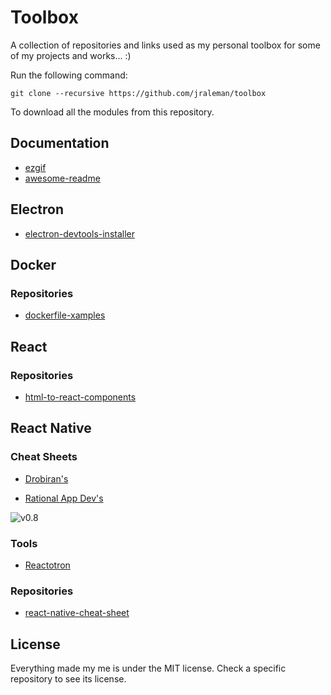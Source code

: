 # Toolbox

A collection of repositories and links used as my personal toolbox
for some of my projects and works... :)

Run the following command:

```
git clone --recursive https://github.com/jraleman/toolbox
```

To download all the modules from this repository.

## Documentation

- [ezgif](https://ezgif.com/)
- [awesome-readme](https://github.com/matiassingers/awesome-readme)

## Electron

- [electron-devtools-installer](https://github.com/jraleman/electron-devtools-installer)

## Docker

### Repositories

- [dockerfile-xamples](https://github.com/jraleman/dockerfile-examples)

## React

### Repositories

- [html-to-react-components](https://github.com/jraleman/html-to-react-components)

## React Native

### Cheat Sheets

- [Drobiran's](https://medium.com/@drorbiran/the-full-react-native-layout-cheat-sheet-a4147802405c)

- [Rational App Dev's](https://rationalappdev.com/react-native-cheat-sheet/)

![v0.8](https://ihatetomatoes.net/wp-content/uploads/2017/01/react-cheat-sheet-v0.8-1024x724.png)

### Tools

- [Reactotron](https://github.com/infinitered/reactotron)

### Repositories

- [react-native-cheat-sheet](https://github.com/jraleman/react-native-cheat-sheet)

## License

Everything made my me is under the MIT license. Check a specific repository to see its license.
